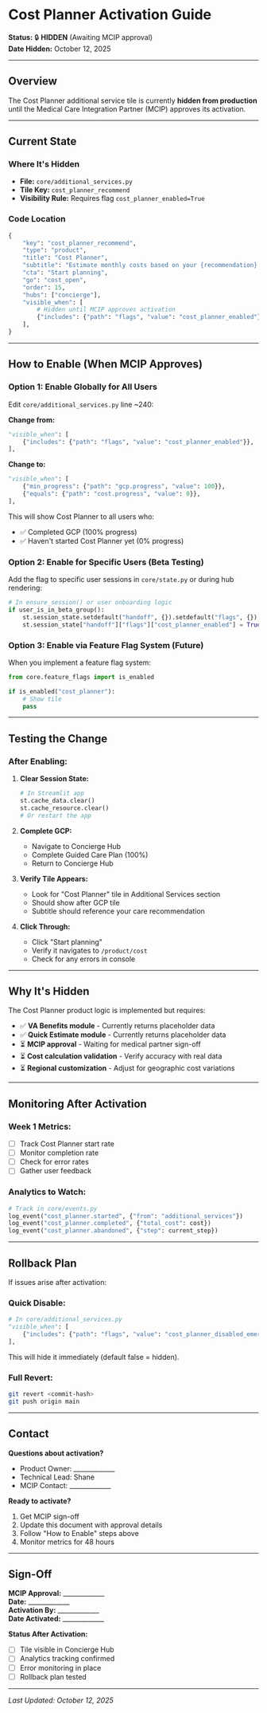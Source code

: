 # Cost Planner Activation Guide

**Status:** 🔒 **HIDDEN** (Awaiting MCIP approval)  
**Date Hidden:** October 12, 2025

---

## Overview

The Cost Planner additional service tile is currently **hidden from production** until the Medical Care Integration Partner (MCIP) approves its activation.

---

## Current State

### Where It's Hidden
- **File:** `core/additional_services.py`
- **Tile Key:** `cost_planner_recommend`
- **Visibility Rule:** Requires flag `cost_planner_enabled=True`

### Code Location
```python
{
    "key": "cost_planner_recommend",
    "type": "product",
    "title": "Cost Planner",
    "subtitle": "Estimate monthly costs based on your {recommendation} recommendation.",
    "cta": "Start planning",
    "go": "cost_open",
    "order": 15,
    "hubs": ["concierge"],
    "visible_when": [
        # Hidden until MCIP approves activation
        {"includes": {"path": "flags", "value": "cost_planner_enabled"}},
    ],
}
```

---

## How to Enable (When MCIP Approves)

### Option 1: Enable Globally for All Users

Edit `core/additional_services.py` line ~240:

**Change from:**
```python
"visible_when": [
    {"includes": {"path": "flags", "value": "cost_planner_enabled"}},
],
```

**Change to:**
```python
"visible_when": [
    {"min_progress": {"path": "gcp.progress", "value": 100}},
    {"equals": {"path": "cost.progress", "value": 0}},
],
```

This will show Cost Planner to all users who:
- ✅ Completed GCP (100% progress)
- ✅ Haven't started Cost Planner yet (0% progress)

### Option 2: Enable for Specific Users (Beta Testing)

Add the flag to specific user sessions in `core/state.py` or during hub rendering:

```python
# In ensure_session() or user onboarding logic
if user_is_in_beta_group():
    st.session_state.setdefault("handoff", {}).setdefault("flags", {})
    st.session_state["handoff"]["flags"]["cost_planner_enabled"] = True
```

### Option 3: Enable via Feature Flag System (Future)

When you implement a feature flag system:

```python
from core.feature_flags import is_enabled

if is_enabled("cost_planner"):
    # Show tile
    pass
```

---

## Testing the Change

### After Enabling:

1. **Clear Session State:**
   ```python
   # In Streamlit app
   st.cache_data.clear()
   st.cache_resource.clear()
   # Or restart the app
   ```

2. **Complete GCP:**
   - Navigate to Concierge Hub
   - Complete Guided Care Plan (100%)
   - Return to Concierge Hub

3. **Verify Tile Appears:**
   - Look for "Cost Planner" tile in Additional Services section
   - Should show after GCP tile
   - Subtitle should reference your care recommendation

4. **Click Through:**
   - Click "Start planning"
   - Verify it navigates to `/product/cost`
   - Check for any errors in console

---

## Why It's Hidden

The Cost Planner product logic is implemented but requires:
- ✅ **VA Benefits module** - Currently returns placeholder data
- ✅ **Quick Estimate module** - Currently returns placeholder data
- ⏳ **MCIP approval** - Waiting for medical partner sign-off
- ⏳ **Cost calculation validation** - Verify accuracy with real data
- ⏳ **Regional customization** - Adjust for geographic cost variations

---

## Monitoring After Activation

### Week 1 Metrics:
- [ ] Track Cost Planner start rate
- [ ] Monitor completion rate
- [ ] Check for error rates
- [ ] Gather user feedback

### Analytics to Watch:
```python
# Track in core/events.py
log_event("cost_planner.started", {"from": "additional_services"})
log_event("cost_planner.completed", {"total_cost": cost})
log_event("cost_planner.abandoned", {"step": current_step})
```

---

## Rollback Plan

If issues arise after activation:

### Quick Disable:
```python
# In core/additional_services.py
"visible_when": [
    {"includes": {"path": "flags", "value": "cost_planner_disabled_emergency"}},
],
```

This will hide it immediately (default false = hidden).

### Full Revert:
```bash
git revert <commit-hash>
git push origin main
```

---

## Contact

**Questions about activation?**
- Product Owner: _____________
- Technical Lead: Shane
- MCIP Contact: _____________

**Ready to activate?**
1. Get MCIP sign-off
2. Update this document with approval details
3. Follow "How to Enable" steps above
4. Monitor metrics for 48 hours

---

## Sign-Off

**MCIP Approval:** _____________  
**Date:** _____________  
**Activation By:** _____________  
**Date Activated:** _____________  

**Status After Activation:**
- [ ] Tile visible in Concierge Hub
- [ ] Analytics tracking confirmed
- [ ] Error monitoring in place
- [ ] Rollback plan tested

---

*Last Updated: October 12, 2025*
